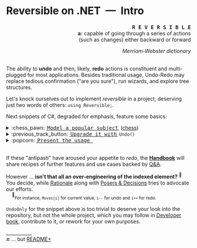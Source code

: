 # Reversible on .NET &nbsp;&mdash;&nbsp; Intro

<p dir="rtl";><span style="font-variant:small-caps;"><b><samp>R&thinsp;E&thinsp;V&thinsp;E&thinsp;R&thinsp;S&thinsp;I&thinsp;B&thinsp;L&thinsp;E</samp></b>&nbsp; &nbsp;</span><br><b>a:</b>&nbsp;capable of going through a series of actions<br/>such as changes) either backward or forward)</p>
<p dir="rtl";><i>Merriam-Webster dictionary</i></p>

&nbsp;\
The ability to __undo__ and then, likely, __redo__ actions is constituent and multi-plugged for most applications. Besides traditional usage, Undo-Redo may replace tedious confirmation ("are you sure"), run wizards, and explore tree structures. 

Let's knock ourselves out to implement _reversible_ in a project, deserving just two words of others:&nbsp;`using Reversible;`.

Next snippets of C#, degraded for emphasis, feature some basics:
<details><summary>:chess_pawn:&nbsp;<ins>&thinsp;<samp>Model a popular subject</samp>&thinsp;</ins>&nbsp;(<a href="https://github.com/BYTESHAUS/read-write/tree/main/README+/software/design/samples#chess">chess</a>)</summary>

```csharp
class Chess<T>
{
    bool _blackOn;
    virtual T _move { get; set; }

    T Move {
        get => _move;
        set {
            Validate(value);
            _move = value; _blackOn ^= true;
            Notify();
        }
    }

    virtual void Validate(T value) { ... } // check notation and validate move here
    virtual void Notify() => Console.WriteLine($"{(_blackOn ? "black" : "white")}: {Move}");
}
```
</details>

<details><summary>:previous_track_button:&nbsp;<ins>&thinsp;<samp>Upgrade it with</samp>&thinsp;</ins>&nbsp;<code>Undo()</code></summary>

```csharp
using Reversible;

public class IndulgentChess<T> : Chess<T>, IUndoable
{
    IUndoable<T> _backup = UndoOnly.Empty<T>();
    override T _move { get => _backup.Item; set => _backup.Item = value; }

    void Undo(int steps = 1) => _backup.Undo(steps);
}
```
</details>

<details><summary>:popcorn:&nbsp;<ins>&thinsp;<samp>Present the usage&thinsp;</samp></ins></summary>

```csharp
var game = new IndulgentChess<string> { Move = "d4" }; // white begin ...
game.Move = "Nf6"; // Indian Defence
game.Move = "c4"; 
game.Move = "0-1"; // a world champion would resign the game ...
game.Undo(); // ... but not you
game.Move("e6");
// ...
```

&nbsp; &nbsp; <sup>:information_source:</sup>&nbsp;<sub>Game sample inspired by [Champions Chess Tour 2022](https://en.wikipedia.org/wiki/Carlsen%E2%80%93Niemann_controversy)<sup><b>w</b></sup></sub>
</details>  

&nbsp;\
If these "antipasti" have aroused your appetite to *redo*, the __[Handbook](README+/handbook)__ will share recipes of further features and use cases backed by [Q&A](README+/reversible_q-a.md).

However ... __isn't that all an over-engineering of the indexed element?__ <sup>:hammer:</sup>&nbsp; You decide, while [Rationale](README+/reversible_reason.md) along with [Posers & Decisions](README+/reversible_posers.md) tries to advocate our efforts.\
&nbsp; &nbsp; <sup>:hammer:</sup><sub>For instance, `Moves[i]` for current value, `i--` for undo and `i++` for redo.</sub>

`UndoOnly` for the snippet above is too trivial to deserve your look into the repository, but not the whole project, which you may follow in [Developer book](README+/devbook), contribute to it, or rework for your own purposes.

\___________\
🔚 ... but [README+](README+)
